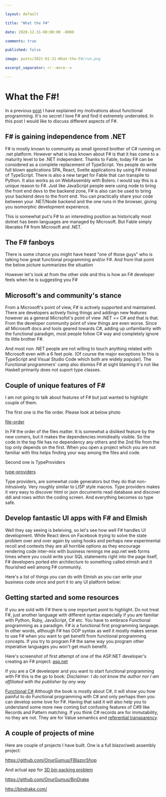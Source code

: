 ```yaml
---

layout: default

title: "What the F#"

date: 2020-12-31-00:00:00 -0000

comments: true

published: false

image: posts/2021-01-31-What-the-F#/run.png

excerpt_separator: <!--more-->

---
```


# What the F#!

In a previous [post](https://onurgumus.github.io/2020/12/26/Functional-Programming.html) I have explained my motivations about functional programming.
It's no secret I love F# and find it extremely underrated. In this post I would like to discuss different aspects of F#.

## F# is gaining independence from .NET 

F# is mostly known to community as small ignored brother of C# running on .net platform. However what is less known about F# is that it
has come to a maturity level to be .NET independent. Thanks to Fable, today F# can be considered as a complete replacement of TypeScript. Yes
people do write full blown applications SPA, React, Svelte applications by using F# instead of TypeScript. There is also a new target for Fable
that can transpile to Python. It also works as on WebAssembly with Bolero. I would say this is a unique reason to F#. Just like JavaScript people
were using node to bring the front end devs to the backend zone, F# is also can be used to bring your backend devs to the front end. You can practically share 
your code between your .NET/Node backend and the one runs in the browser, giving you isomorphic development experience. 

This is somewhat put's F# to an interesting position as historically most dotnet has been languages are managed by Microsoft. But Fable simply liberates
F# from Microsoft and .NET.

## The F# fanboys

There is some chance you might have heard "one of those guys" who is talking how great functional programming and/or F#. And from that point
the below picture summarizes the situation




However let's look at from the other side and this is how an F# developer feels when he is suggesting you F#


## Microsoft's and community's stance

From a Microsoft's point of view, F# is acitvely supported and maintained. There are developers actively fixing things and addingn new features however as a general Micrsofot's point of view .NET == C# and that is that. From the developer community
point of view things are even worse. Since all Microsoft docs and tools geared towards C#, adding up unfamiliarity with the functional paradigm, most people follow C# way and completely ignore its little brother F#.

And most non .NET people are not willing to touch anything related with Microsoft even with a 6 feet pole. (Of course the major exceptions to this is TypeScript and Visual Studio Code which both are widely popular). The  Functional programmers' camp also dismiss F# at sight blaming it's not like Haskell primarily does not suport type classes. 


## Couple of unique features of F#

I am not going to talk about features of F# but just wanted to highlight couple of them.

The first one is the file order. Please look at below photo

[file-order]()

In F# the order of the files matter. It is somewhat a disliked feature by the new comers, but it makes the dependencies immidieatly visible.
So the code in the  top file has no dependency any others and the 2nd file from the top only depends on the first. When you open a project which you are not 
familiar with this helps finding your way among the files and code. 

Second one is TypeProviders

[type-providers]()

Type providers, are somewhat code generators but they do that non-intrusively. Very roughly similar to LISP style macros. Type providers makes it very 
easy to discover  html or json documents read database and discover ddl and rows within the coding screen. And everything becomes so type safe.

## Develop fantastic UI apps with F# and Elmish

Well they say seeing is beleiving, so let's see how well F# handles UI development. While React devs on Facebook trying to solve the state problem over and over again by using hooks and perhaps new experimental
recoil and contexts they are all horrible options as they encourage rendering code inter-mix with business remings me asp.net web forms times where you could write your SQL statements right into the page itself, F# developers ported elm architecture to something called elmish and it flourished well among F# community.

Here's a list of things you can do with Elmish as you can write your business code once and port it to any UI platform below:

## Getting started and some resources

If you are sold with F# there is one important point to highlight. Do not treat F#, just another language with different syntax especially if you are familiar
with Python, Ruby, JavaScript, C# etc. You have to embrace Functional programming as a paradigm. F# is a functional first programming language. In other words,
although F# has OOP syntax as well it mostly makes sense to use F# when you want to get benefit from functional programming concepts. If you try to program
F# the same way you program other imperative languages you won't get much benefit.

Here's screenshot of first attempt of one of the ASP.NET developer's creating an F# project:
[asp.net]()


If you are a C# develeoper and you want to start functional programming with F# this is the go to book:
*Disclaimer: I do not know the author nor I am affiliated with the publisher by any way*

[Functional C#]()
Although the book is mostly about C#, it will show you how painful to do Functional programming with C# and only perhaps then you can develop
some love for F#. Having that said it will also help you to understand some more new coming but confusing features of C#9 like Records and Pattern matching.
If you think  C# records are for immutability, no they are not. They are for Value semantics and [referential transparency](https://www.sitepoint.com/what-is-referential-transparency/#:~:text=In%20functional%20programming%2C%20referential%20transparency,the%20result%20of%20the%20program.).


## A couple of projects of mine


Here are couple of projects I have built. One is a full blazor/web assembly project:

https://github.com/OnurGumus/FBlazorShop


And actual app for [3D bin packing problem]()

https://github.com/OnurGumus/BinDrake

http://bindrake.com/
